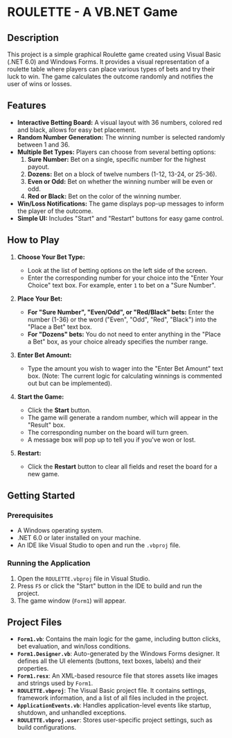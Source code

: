 # ROULETTE - A VB.NET Game

## Description

This project is a simple graphical Roulette game created using Visual Basic (.NET 6.0) and Windows Forms. It provides a visual representation of a roulette table where players can place various types of bets and try their luck to win. The game calculates the outcome randomly and notifies the user of wins or losses.

## Features

* **Interactive Betting Board:** A visual layout with 36 numbers, colored red and black, allows for easy bet placement.
* **Random Number Generation:** The winning number is selected randomly between 1 and 36.
* **Multiple Bet Types:** Players can choose from several betting options:
    1.  **Sure Number:** Bet on a single, specific number for the highest payout.
    2.  **Dozens:** Bet on a block of twelve numbers (1-12, 13-24, or 25-36).
    3.  **Even or Odd:** Bet on whether the winning number will be even or odd.
    4.  **Red or Black:** Bet on the color of the winning number.
* **Win/Loss Notifications:** The game displays pop-up messages to inform the player of the outcome.
* **Simple UI:** Includes "Start" and "Restart" buttons for easy game control.

## How to Play

1.  **Choose Your Bet Type:**
    * Look at the list of betting options on the left side of the screen.
    * Enter the corresponding number for your choice into the "Enter Your Choice" text box. For example, enter `1` to bet on a "Sure Number".

2.  **Place Your Bet:**
    * **For "Sure Number", "Even/Odd", or "Red/Black" bets:** Enter the number (1-36) or the word ("Even", "Odd", "Red", "Black") into the "Place a Bet" text box.
    * **For "Dozens" bets:** You do not need to enter anything in the "Place a Bet" box, as your choice already specifies the number range.

3.  **Enter Bet Amount:**
    * Type the amount you wish to wager into the "Enter Bet Amount" text box. (Note: The current logic for calculating winnings is commented out but can be implemented).

4.  **Start the Game:**
    * Click the **Start** button.
    * The game will generate a random number, which will appear in the "Result" box.
    * The corresponding number on the board will turn green.
    * A message box will pop up to tell you if you've won or lost.

5.  **Restart:**
    * Click the **Restart** button to clear all fields and reset the board for a new game.

## Getting Started

### Prerequisites

* A Windows operating system.
* .NET 6.0 or later installed on your machine.
* An IDE like Visual Studio to open and run the `.vbproj` file.

### Running the Application

1.  Open the `ROULETTE.vbproj` file in Visual Studio.
2.  Press `F5` or click the "Start" button in the IDE to build and run the project.
3.  The game window (`Form1`) will appear.

## Project Files

* **`Form1.vb`**: Contains the main logic for the game, including button clicks, bet evaluation, and win/loss conditions.
* **`Form1.Designer.vb`**: Auto-generated by the Windows Forms designer. It defines all the UI elements (buttons, text boxes, labels) and their properties.
* **`Form1.resx`**: An XML-based resource file that stores assets like images and strings used by `Form1`.
* **`ROULETTE.vbproj`**: The Visual Basic project file. It contains settings, framework information, and a list of all files included in the project.
* **`ApplicationEvents.vb`**: Handles application-level events like startup, shutdown, and unhandled exceptions.
* **`ROULETTE.vbproj.user`**: Stores user-specific project settings, such as build configurations.
